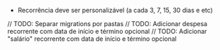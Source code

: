 * Recorrência deve ser personalizável (a cada 3, 7, 15, 30 dias e etc)

// TODO: Separar migrations por pastas
// TODO: Adicionar despesa recorrente com data de início e término opcional
// TODO: Adicionar "salário" recorrente com data de início e término opcional
